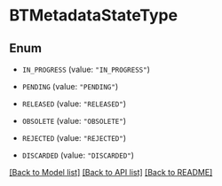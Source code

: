 # BTMetadataStateType

## Enum


* `IN_PROGRESS` (value: `"IN_PROGRESS"`)

* `PENDING` (value: `"PENDING"`)

* `RELEASED` (value: `"RELEASED"`)

* `OBSOLETE` (value: `"OBSOLETE"`)

* `REJECTED` (value: `"REJECTED"`)

* `DISCARDED` (value: `"DISCARDED"`)


[[Back to Model list]](../README.md#documentation-for-models) [[Back to API list]](../README.md#documentation-for-api-endpoints) [[Back to README]](../README.md)


